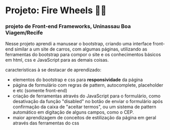 # Projeto: Fire Wheels 🚗🔥 #
### projeto de Front-end Frameworks, Uninassau Boa Viagem/Recife ###

Nesse projeto aprendi a manusear o bootstrap, criando uma interface front-end similar a um site de carros, com algumas páginas, utilizando as ferramentas do bootstrap para compor o site e os conhecimentos básicos
em html, css e JavaScript para as demais coisas.

caracteristicas à se destacar de aprendizado:

* elementos do bootstrap e css para **responsividade** da página
* página de formulário com regras de pattern, autocomplete, placeholder e etc (somente front-end)
* criação de ferramentas através do JavaScript para o formulário, como desativação da função "disabled" no botão de enviar o formulário após confirmação da caixa de "aceitar termos", ou um sistema de pattern
  automático em digitação de alguns campos, como o CEP.
* maior aprendizagem de conceitos de estilização da página em geral através das ferramentas do css
